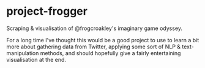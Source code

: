 # project-frogger
Scraping & visualisation of @frogcroakley's imaginary game odyssey.

For a long time I've thought this would be a good project to use to learn a bit more about gathering data from Twitter, applying some sort of NLP & text-manipulation methods, and should hopefully give a fairly entertaining visualisation at the end.
